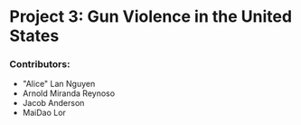 # Project 3: Gun Violence in the United States

### Contributors:
- "Alice" Lan Nguyen
- Arnold Miranda Reynoso
- Jacob Anderson
- MaiDao Lor


